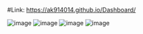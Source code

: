 #Link:  https://ak914014.github.io/Dashboard/




![image](https://github.com/Ak914014/Dashboard/assets/90746723/0d1c4a76-8e54-49b9-819e-d3ae37c32d4c)
![image](https://github.com/Ak914014/Dashboard/assets/90746723/fa69f9e2-7b08-424d-bc8f-5f69ae9f3d95)
![image](https://github.com/Ak914014/Dashboard/assets/90746723/50a9d1e6-9441-4cc2-86a8-4333a7744105)
![image](https://github.com/Ak914014/Dashboard/assets/90746723/ac0f3e2d-acf3-4295-9fad-2e9cdbf1eafe)
